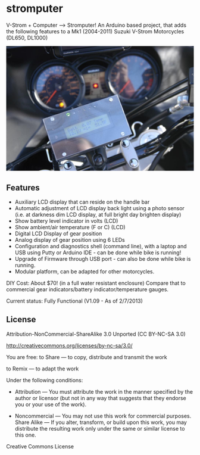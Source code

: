 # stromputer

V-Strom + Computer --> Stromputer!
An Arduino based project, that adds the following features to a Mk1 (2004-2011) Suzuki V-Strom Motorcycles (DL650, DL1000)

![Stromputer V1 installation of a 2011 Suzuki V-Strom 650](Images/StromputerV1.jpg)

## Features

* Auxiliary LCD display that can reside on the handle bar
* Automatic adjustment of LCD display back light using a photo sensor (i.e. at darkness dim LCD display, at full bright day brighten display)
* Show battery level indicator in volts (LCD)
* Show ambient/air temperature (F or C) (LCD)
* Digital LCD Display of gear position
* Analog display of gear position using 6 LEDs
* Configuration and diagnostics shell (command line), with a laptop and USB using Putty or Arduino IDE - can be done while bike is running!
* Upgrade of Firmware through USB port - can also be done while bike is running.
* Modular platform, can be adapted for other motorcycles.

DIY Cost: About $70! (in a full water resistant enclosure)
Compare that to commercial gear indicators/battery indicator/temperature gauges.

Current status: Fully Functional (V1.09 - As of 2/7/2013)

## License 

Attribution-NonCommercial-ShareAlike 3.0 Unported (CC BY-NC-SA 3.0)

http://creativecommons.org/licenses/by-nc-sa/3.0/

You are free:
to Share — to copy, distribute and transmit the work

to Remix — to adapt the work

Under the following conditions:

+ Attribution — You must attribute the work in the manner specified by the author or licensor (but not in any way that suggests that they endorse you or your use of the work).

+ Noncommercial — You may not use this work for commercial purposes.
Share Alike — If you alter, transform, or build upon this work, you may distribute the resulting work only under the same or similar license to this one.

Creative Commons License

